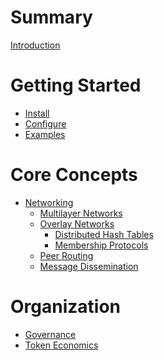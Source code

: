 # Summary

[Introduction](./introduction.md)

# Getting Started
- [Install]()
- [Configure]()
- [Examples]()

# Core Concepts
- [Networking](./networking/networking.md)
	- [Multilayer Networks](./networking/multilayer_networks.md)
	- [Overlay Networks](./networking/overlay_network.md)
		- [Distributed Hash Tables](./networking/distributed_hash_tables.md)
		- [Membership Protocols](./networking/membership_protocols.md)
	- [Peer Routing](./networking/peer_routing.md)
	- [Message Dissemination](./networking/message_dissemination.md)

# Organization
- [Governance](./governance.md)
- [Token Economics](./token_economics.md)
